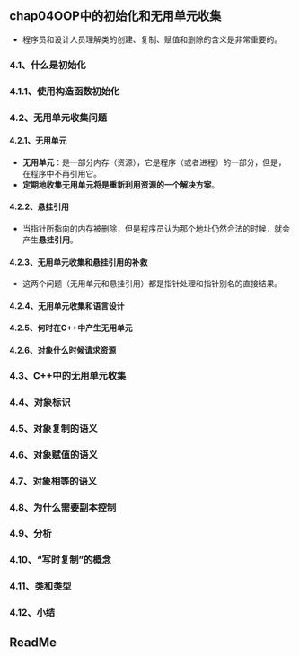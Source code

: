 ## chap04OOP中的初始化和无用单元收集

+ 程序员和设计人员理解类的创建、复制、赋值和删除的含义是非常重要的。

### 4.1、什么是初始化

### 4.1.1、使用构造函数初始化



### 4.2、无用单元收集问题

#### 4.2.1、无用单元

+ **无用单元**：是一部分内存（资源），它是程序（或者进程）的一部分，但是，在程序中不再引用它。
+ **定期地收集无用单元将是重新利用资源的一个解决方案**。

#### 4.2.2、悬挂引用

+ 当指针所指向的内存被删除，但是程序员认为那个地址仍然合法的时候，就会产生**悬挂引用**。

#### 4.2.3、无用单元收集和悬挂引用的补救

+ 这两个问题（无用单元和悬挂引用）都是指针处理和指针别名的直接结果。

#### 4.2.4、无用单元收集和语言设计

#### 4.2.5、何时在C++中产生无用单元

#### 4.2.6、对象什么时候请求资源

### 4.3、C++中的无用单元收集

### 4.4、对象标识

### 4.5、对象复制的语义

### 4.6、对象赋值的语义

### 4.7、对象相等的语义

### 4.8、为什么需要副本控制

### 4.9、分析

### 4.10、“写时复制”的概念

### 4.11、类和类型

### 4.12、小结

## ReadMe